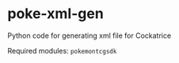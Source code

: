 # poke-xml-gen
Python code for generating xml file for Cockatrice

Required modules:
```pokemontcgsdk```